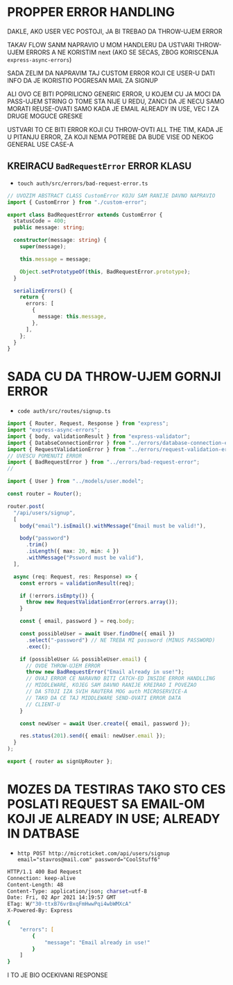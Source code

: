 # PROPPER ERROR HANDLING

DAKLE, AKO USER VEC POSTOJI, JA BI TREBAO DA THROW-UJEM ERROR

TAKAV FLOW SANM NAPRAVIO U MOM HANDLERU DA USTVARI THROW-UJEM ERRORS A NE KORISTIM next (AKO SE SECAS, ZBOG KORISCENJA `express-async-errors`)

SADA ZELIM DA NAPRAVIM TAJ CUSTOM ERROR KOJI CE USER-U DATI INFO DA JE IKORISTIO POGRESAN MAIL ZA SIGNUP

ALI OVO CE BITI POPRILICNO GENERIC ERROR, U KOJEM CU JA MOCI DA PASS-UJEM STRING O TOME STA NIJE U REDU, ZANCI DA JE NECU SAMO MORATI REUSE-OVATI SAMO KADA JE EMAIL ALREADY IN USE, VEC I ZA DRUGE MOGUCE GRESKE

USTVARI TO CE BITI ERROR KOJI CU THROW-OVTI ALL THE TIM, KADA JE U PITANJU ERROR, ZA KOJI NEMA POTREBE DA BUDE VISE OD NEKOG GENERAL USE CASE-A

## KREIRACU `BadRequestError` ERROR KLASU

- `touch auth/src/errors/bad-request-error.ts`

```ts
// UVOZIM ABSTRACT CLASS CustomError KOJU SAM RANIJE DAVNO NAPRAVIO
import { CustomError } from "./custom-error";

export class BadRequestError extends CustomError {
  statusCode = 400;
  public message: string;

  constructor(message: string) {
    super(message);

    this.message = message;

    Object.setPrototypeOf(this, BadRequestError.prototype);
  }

  serializeErrors() {
    return {
      errors: [
        {
          message: this.message,
        },
      ],
    };
  }
}

```

# SADA CU DA THROW-UJEM GORNJI ERROR

- `code auth/src/routes/signup.ts`

```ts
import { Router, Request, Response } from "express";
import "express-async-errors";
import { body, validationResult } from "express-validator";
import { DatabseConnectionError } from "../errors/database-connection-error";
import { RequestValidationError } from "../errors/request-validation-error";
// UVESCU POMENUTI ERROR
import { BadRequestError } from "../errors/bad-request-error";
//

import { User } from "../models/user.model";

const router = Router();

router.post(
  "/api/users/signup",
  [
    body("email").isEmail().withMessage("Email must be valid!"),

    body("password")
      .trim()
      .isLength({ max: 20, min: 4 })
      .withMessage("Pssword must be valid"),
  ],

  async (req: Request, res: Response) => {
    const errors = validationResult(req);

    if (!errors.isEmpty()) {
      throw new RequestValidationError(errors.array());
    }

    const { email, password } = req.body;

    const possibleUser = await User.findOne({ email })
      .select("-password") // NE TREBA MI password (MINUS PASSWORD)
      .exec();

    if (possibleUser && possibleUser.email) {
      // OVDE THROW-UJEM ERROR
      throw new BadRequestError("Email already in use!");
      // OVAJ ERROR CE NARAVNO BITI CATCH-ED INSIDE ERROR HANDLLING
      // MIDDLEWARE, KOJEG SAM DAVNO RANIJE KREIRAO I POVEZAO
      // DA STOJI IZA SVIH RAUTERA MOG auth MICROSERVICE-A
      // TAKO DA CE TAJ MIDDLEWARE SEND-OVATI ERROR DATA
      // CLIENT-U
    }

    const newUser = await User.create({ email, password });

    res.status(201).send({ email: newUser.email });
  }
);

export { router as signUpRouter };

```

# MOZES DA TESTIRAS TAKO STO CES POSLATI REQUEST SA EMAIL-OM KOJI JE ALREADY IN USE; ALREADY IN DATBASE

- `http POST http://microticket.com/api/users/signup email="stavros@mail.com" password="CoolStuff6"`

```zsh
HTTP/1.1 400 Bad Request
Connection: keep-alive
Content-Length: 48
Content-Type: application/json; charset=utf-8
Date: Fri, 02 Apr 2021 14:19:57 GMT
ETag: W/"30-ttxB76vrBxqFmHwwPqi4wbWMXcA"
X-Powered-By: Express

{
    "errors": [
        {
            "message": "Email already in use!"
        }
    ]
}
```

I TO JE BIO OCEKIVANI RESPONSE
